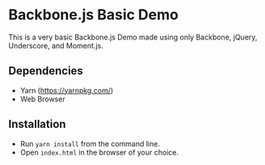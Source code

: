 # Backbone.js Basic Demo

This is a very basic Backbone.js Demo made using only Backbone, jQuery, Underscore, and Moment.js. 

## Dependencies

 - Yarn (https://yarnpkg.com/)
 - Web Browser

## Installation

 - Run `yarn install` from the command line.
 - Open `index.html` in the browser of your choice.

